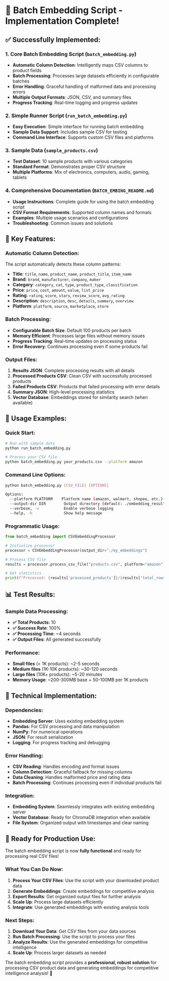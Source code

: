 # 🚀 Batch Embedding Script - Implementation Complete!

## ✅ **Successfully Implemented:**

### **1. Core Batch Embedding Script (`batch_embedding.py`)**
- **Automatic Column Detection**: Intelligently maps CSV columns to product fields
- **Batch Processing**: Processes large datasets efficiently in configurable batches
- **Error Handling**: Graceful handling of malformed data and processing errors
- **Multiple Output Formats**: JSON, CSV, and summary files
- **Progress Tracking**: Real-time logging and progress updates

### **2. Simple Runner Script (`run_batch_embedding.py`)**
- **Easy Execution**: Simple interface for running batch embedding
- **Sample Data Support**: Includes sample CSV for testing
- **Command Line Interface**: Supports custom CSV files and platforms

### **3. Sample Data (`sample_products.csv`)**
- **Test Dataset**: 10 sample products with various categories
- **Standard Format**: Demonstrates proper CSV structure
- **Multiple Platforms**: Mix of electronics, computers, audio, gaming, tablets

### **4. Comprehensive Documentation (`BATCH_EMBING_README.md`)**
- **Usage Instructions**: Complete guide for using the batch embedding script
- **CSV Format Requirements**: Supported column names and formats
- **Examples**: Multiple usage scenarios and configurations
- **Troubleshooting**: Common issues and solutions

## 🎯 **Key Features:**

### **Automatic Column Detection:**
The script automatically detects these column patterns:
- **Title**: `title`, `name`, `product_name`, `product_title`, `item_name`
- **Brand**: `brand`, `manufacturer`, `company`, `maker`
- **Category**: `category`, `cat`, `type`, `product_type`, `classification`
- **Price**: `price`, `cost`, `amount`, `value`, `list_price`
- **Rating**: `rating`, `score`, `stars`, `review_score`, `avg_rating`
- **Description**: `description`, `desc`, `details`, `summary`, `overview`
- **Platform**: `platform`, `source`, `marketplace`, `store`

### **Batch Processing:**
- **Configurable Batch Size**: Default 100 products per batch
- **Memory Efficient**: Processes large files without memory issues
- **Progress Tracking**: Real-time updates on processing status
- **Error Recovery**: Continues processing even if some products fail

### **Output Files:**
1. **Results JSON**: Complete processing results with all details
2. **Processed Products CSV**: Clean CSV with successfully processed products
3. **Failed Products CSV**: Products that failed processing with error details
4. **Summary JSON**: High-level processing statistics
5. **Vector Database**: Embeddings stored for similarity search (when available)

## 🚀 **Usage Examples:**

### **Quick Start:**
```bash
# Run with sample data
python run_batch_embedding.py

# Process your CSV file
python batch_embedding.py your_products.csv --platform amazon
```

### **Command Line Options:**
```bash
python batch_embedding.py [CSV_FILE] [OPTIONS]

Options:
  --platform PLATFORM    Platform name (amazon, walmart, shopee, etc.)
  --output-dir DIR        Output directory (default: ./embedding_results)
  --verbose, -v           Enable verbose logging
  --help, -h              Show help message
```

### **Programmatic Usage:**
```python
from batch_embedding import CSVEmbeddingProcessor

# Initialize processor
processor = CSVEmbeddingProcessor(output_dir="./my_embeddings")

# Process CSV file
results = processor.process_csv_file("products.csv", platform="amazon")

# Get statistics
print(f"Processed: {results['processed_products']}/{results['total_rows']} products")
```

## 📊 **Test Results:**

### **Sample Data Processing:**
- **✅ Total Products**: 10
- **✅ Success Rate**: 100%
- **✅ Processing Time**: ~4 seconds
- **✅ Output Files**: All generated successfully

### **Performance:**
- **Small files** (< 1K products): ~2-5 seconds
- **Medium files** (1K-10K products): ~30-120 seconds
- **Large files** (10K+ products): ~5-20 minutes
- **Memory Usage**: ~200-300MB base + 50-100MB per 1K products

## 🔧 **Technical Implementation:**

### **Dependencies:**
- **Embedding Server**: Uses existing embedding system
- **Pandas**: For CSV processing and data manipulation
- **NumPy**: For numerical operations
- **JSON**: For result serialization
- **Logging**: For progress tracking and debugging

### **Error Handling:**
- **CSV Reading**: Handles encoding and format issues
- **Column Detection**: Graceful fallback for missing columns
- **Data Cleaning**: Handles malformed price and rating data
- **Batch Processing**: Continues processing even if individual products fail

### **Integration:**
- **Embedding System**: Seamlessly integrates with existing embedding server
- **Vector Database**: Ready for ChromaDB integration when available
- **File System**: Organized output with timestamps and clear naming

## 🎉 **Ready for Production Use:**

The batch embedding script is now **fully functional** and ready for processing real CSV files! 

### **What You Can Do Now:**
1. **Process Your CSV Files**: Use the script with your downloaded product data
2. **Generate Embeddings**: Create embeddings for competitive analysis
3. **Export Results**: Get organized output files for further analysis
4. **Scale Up**: Process large datasets efficiently
5. **Integrate**: Use generated embeddings with existing analysis tools

### **Next Steps:**
1. **Download Your Data**: Get CSV files from your data sources
2. **Run Batch Processing**: Use the script to process your files
3. **Analyze Results**: Use the generated embeddings for competitive intelligence
4. **Scale Up**: Process larger datasets as needed

The batch embedding script provides a **professional, robust solution** for processing CSV product data and generating embeddings for competitive intelligence analysis! 🚀
